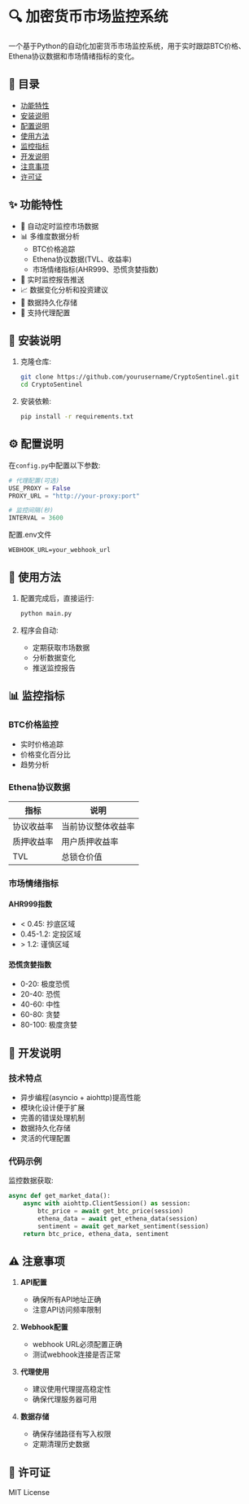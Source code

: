 # 🔍 加密货币市场监控系统

一个基于Python的自动化加密货币市场监控系统，用于实时跟踪BTC价格、Ethena协议数据和市场情绪指标的变化。

## 📑 目录

- [功能特性](#-功能特性)
- [安装说明](#-安装说明)
- [配置说明](#-配置说明)
- [使用方法](#-使用方法)
- [监控指标](#-监控指标)
- [开发说明](#-开发说明)
- [注意事项](#-注意事项)
- [许可证](#-许可证)

## ✨ 功能特性

- 🔄 自动定时监控市场数据
- 📊 多维度数据分析
    - BTC价格追踪
    - Ethena协议数据(TVL、收益率)
    - 市场情绪指标(AHR999、恐慌贪婪指数)
- 📱 实时监控报告推送
- 📈 数据变化分析和投资建议
- 💾 数据持久化存储
- 🔧 支持代理配置

## 🚀 安装说明

1. 克隆仓库:
    ```bash
    git clone https://github.com/yourusername/CryptoSentinel.git
    cd CryptoSentinel
    ```

2. 安装依赖:
    ```bash
    pip install -r requirements.txt
    ```

## ⚙️ 配置说明

在`config.py`中配置以下参数:

```python
# 代理配置(可选)
USE_PROXY = False
PROXY_URL = "http://your-proxy:port"

# 监控间隔(秒)
INTERVAL = 3600
```

配置.env文件
```
WEBHOOK_URL=your_webhook_url
```

## 📖 使用方法

1. 配置完成后，直接运行:
    ```bash
    python main.py
    ```

2. 程序会自动:
    - 定期获取市场数据
    - 分析数据变化
    - 推送监控报告

## 📊 监控指标

### BTC价格监控
- 实时价格追踪
- 价格变化百分比
- 趋势分析

### Ethena协议数据
| 指标 | 说明 |
|------|------|
| 协议收益率 | 当前协议整体收益率 |
| 质押收益率 | 用户质押收益率 |
| TVL | 总锁仓价值 |

### 市场情绪指标

#### AHR999指数
- < 0.45: 抄底区域
- 0.45-1.2: 定投区域
- \> 1.2: 谨慎区域

#### 恐慌贪婪指数
- 0-20: 极度恐慌
- 20-40: 恐慌
- 40-60: 中性
- 60-80: 贪婪
- 80-100: 极度贪婪

## 🔧 开发说明

### 技术特点
- 异步编程(asyncio + aiohttp)提高性能
- 模块化设计便于扩展
- 完善的错误处理机制
- 数据持久化存储
- 灵活的代理配置

### 代码示例

监控数据获取:
```python
async def get_market_data():
    async with aiohttp.ClientSession() as session:
        btc_price = await get_btc_price(session)
        ethena_data = await get_ethena_data(session)
        sentiment = await get_market_sentiment(session)
    return btc_price, ethena_data, sentiment
```

## ⚠️ 注意事项

1. **API配置**
    - 确保所有API地址正确
    - 注意API访问频率限制

2. **Webhook配置**
    - webhook URL必须配置正确
    - 测试webhook连接是否正常

3. **代理使用**
    - 建议使用代理提高稳定性
    - 确保代理服务器可用

4. **数据存储**
    - 确保存储路径有写入权限
    - 定期清理历史数据

## 📄 许可证

MIT License
